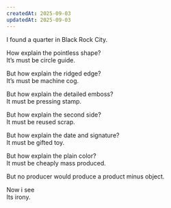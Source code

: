 ```yaml
---
createdAt: 2025-09-03
updatedAt: 2025-09-03
---
```


I found a quarter in Black Rock City.

How explain the pointless shape?  
It’s must be circle guide.  

But how explain the ridged edge?  
It’s must be machine cog.

But how explain the detailed emboss?  
It must be pressing stamp.

But how explain the second side?  
It must be reused scrap.

But how explain the date and signature?  
It must be gifted toy.

But how explain the plain color?  
It must be cheaply mass produced.

But no producer would produce a product minus object.

Now i see  
Its irony.
